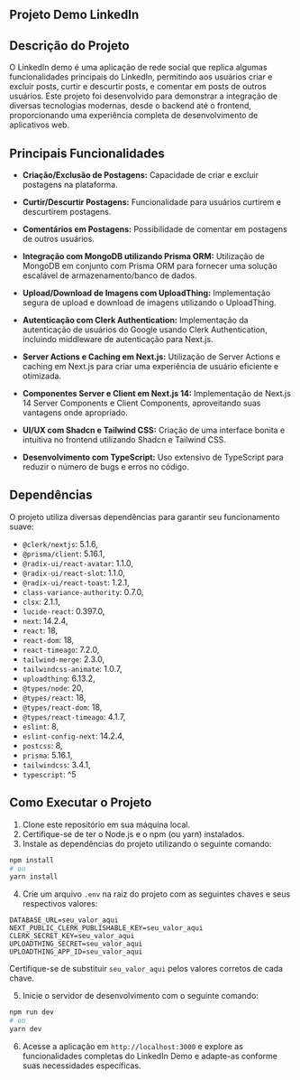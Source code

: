 ## Projeto Demo LinkedIn

## Descrição do Projeto

O LinkedIn demo é uma aplicação de rede social que replica algumas funcionalidades principais do LinkedIn, permitindo aos usuários criar e excluir posts, curtir e descurtir posts, e comentar em posts de outros usuários. Este projeto foi desenvolvido para demonstrar a integração de diversas tecnologias modernas, desde o backend até o frontend, proporcionando uma experiência completa de desenvolvimento de aplicativos web.

## Principais Funcionalidades

- **Criação/Exclusão de Postagens:** Capacidade de criar e excluir postagens na plataforma.

- **Curtir/Descurtir Postagens:** Funcionalidade para usuários curtirem e descurtirem postagens.

- **Comentários em Postagens:** Possibilidade de comentar em postagens de outros usuários.

- **Integração com MongoDB utilizando Prisma ORM:** Utilização de MongoDB em conjunto com Prisma ORM para fornecer uma solução escalável de armazenamento/banco de dados.

- **Upload/Download de Imagens com UploadThing:** Implementação segura de upload e download de imagens utilizando o UploadThing.

- **Autenticação com Clerk Authentication:** Implementação da autenticação de usuários do Google usando Clerk Authentication, incluindo middleware de autenticação para Next.js.

- **Server Actions e Caching em Next.js:** Utilização de Server Actions e caching em Next.js para criar uma experiência de usuário eficiente e otimizada.

- **Componentes Server e Client em Next.js 14:** Implementação de Next.js 14 Server Components e Client Components, aproveitando suas vantagens onde apropriado.

- **UI/UX com Shadcn e Tailwind CSS:** Criação de uma interface bonita e intuitiva no frontend utilizando Shadcn e Tailwind CSS.

- **Desenvolvimento com TypeScript:** Uso extensivo de TypeScript para reduzir o número de bugs e erros no código.

## Dependências

O projeto utiliza diversas dependências para garantir seu funcionamento suave:

- `@clerk/nextjs`: 5.1.6,
- `@prisma/client`: 5.16.1,
- `@radix-ui/react-avatar`: 1.1.0,
- `@radix-ui/react-slot`: 1.1.0,
- `@radix-ui/react-toast`: 1.2.1,
- `class-variance-authority`: 0.7.0,
- `clsx`: 2.1.1,
- `lucide-react`: 0.397.0,
- `next`: 14.2.4,
- `react`: 18,
- `react-dom`: 18,
- `react-timeago`: 7.2.0,
- `tailwind-merge`: 2.3.0,
- `tailwindcss-animate`: 1.0.7,
- `uploadthing`: 6.13.2,
- `@types/node`: 20,
- `@types/react`: 18,
- `@types/react-dom`: 18,
- `@types/react-timeago`: 4.1.7,
- `eslint`: 8,
- `eslint-config-next`: 14.2.4,
- `postcss`: 8,
- `prisma`: 5.16.1,
- `tailwindcss`: 3.4.1,
- `typescript`: ^5

## Como Executar o Projeto

1. Clone este repositório em sua máquina local.
2. Certifique-se de ter o Node.js e o npm (ou yarn) instalados.
3. Instale as dependências do projeto utilizando o seguinte comando:

```bash
npm install
# ou
yarn install
```

4. Crie um arquivo `.env` na raiz do projeto com as seguintes chaves e seus respectivos valores:

```env
DATABASE_URL=seu_valor_aqui
NEXT_PUBLIC_CLERK_PUBLISHABLE_KEY=seu_valor_aqui
CLERK_SECRET_KEY=seu_valor_aqui
UPLOADTHING_SECRET=seu_valor_aqui
UPLOADTHING_APP_ID=seu_valor_aqui
```

Certifique-se de substituir `seu_valor_aqui` pelos valores corretos de cada chave.

5. Inicie o servidor de desenvolvimento com o seguinte comando:

```bash
npm run dev
# ou
yarn dev
```

6. Acesse a aplicação em `http://localhost:3000` e explore as funcionalidades completas do LinkedIn Demo e adapte-as conforme suas necessidades específicas.
